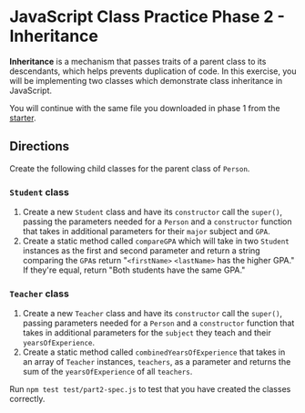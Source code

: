 # JavaScript Class Practice Phase 2 - Inheritance

**Inheritance** is a mechanism that passes traits of a parent class to its
descendants, which helps prevents duplication of code. In this exercise, you
will be implementing two classes which demonstrate class inheritance in
JavaScript.

You will continue with the same file you downloaded in phase 1 from the
[starter].

## Directions

Create the following child classes for the parent class of `Person`.

### `Student` class

1. Create a new `Student` class and have its `constructor` call the `super()`,
   passing the parameters needed for a `Person` and a `constructor` function
   that takes in additional parameters for their `major` subject and `GPA`.
2. Create a static method called `compareGPA` which will take in two `Student`
   instances as the first and second parameter and return a string comparing
   the `GPA`s return "`<firstName>` `<lastName>` has the higher GPA." If they're
   equal, return "Both students have the same GPA."

### `Teacher` class

1. Create a new `Teacher` class and have its `constructor` call the `super()`,
   passing parameters needed for a `Person` and a `constructor` function that
   takes in additional parameters for the `subject` they teach and their
   `yearsOfExperience`.
2. Create a static method called `combinedYearsOfExperience` that takes in an
   array of `Teacher` instances, `teachers`, as a parameter and returns the sum
   of the `yearsOfExperience` of all `teachers`.

Run `npm test test/part2-spec.js` to test that you have created the classes
correctly.

[starter]: https://github.com/appacademy/practice-for-week-04-class-practice